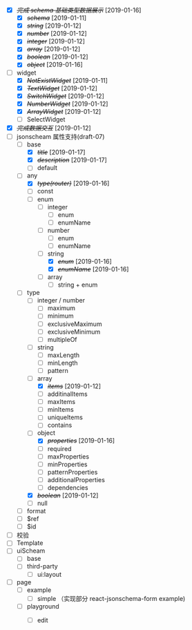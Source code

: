 - [X] ~~*完成 schema 基础类型数据展示*~~ [2019-01-16]
  - [X] ~~*schema*~~ [2019-01-11]
  - [X] ~~*string*~~ [2019-01-12]
  - [X] ~~*number*~~ [2019-01-12]
  - [X] ~~*integer*~~ [2019-01-12]
  - [X] ~~*array*~~ [2019-01-12]
  - [X] ~~*boolean*~~ [2019-01-12]
  - [X] ~~*object*~~ [2019-01-16]
- [ ] widget
  - [X] ~~*NotExistWidget*~~ [2019-01-11]
  - [X] ~~*TextWidget*~~ [2019-01-12]
  - [X] ~~*SwitchWidget*~~ [2019-01-12]
  - [X] ~~*NumberWidget*~~ [2019-01-12]
  - [X] ~~*ArrayWidget*~~ [2019-01-12]
  - [ ] SelectWidget
- [X] ~~*完成数据交互*~~ [2019-01-12]
- [ ] jsonscheam 属性支持(draft-07)
  - [ ] base
    - [X] ~~*title*~~ [2019-01-17]
    - [X] ~~*description*~~ [2019-01-17]
    - [ ] default
  - [ ] any
    - [X] ~~*type(router)*~~ [2019-01-16]
    - [ ] const
    - [ ] enum
      - [ ] integer
        - [ ] enum
        - [ ] enumName
      - [ ] number
        - [ ] enum
        - [ ] enumName
      - [ ] string
        - [X] ~~*enum*~~ [2019-01-16]
        - [X] ~~*enumName*~~ [2019-01-16]
      - [ ] array
        - [ ] string + enum
  - [ ] type
    - [ ] integer / number
      - [ ] maximum
      - [ ] minimum
      - [ ] exclusiveMaximum
      - [ ] exclusiveMinimum
      - [ ] multipleOf
    - [ ] string
      - [ ] maxLength
      - [ ] minLength
      - [ ] pattern
    - [ ] array
      - [X] ~~*items*~~ [2019-01-12]
      - [ ] additinalItems
      - [ ] maxItems
      - [ ] minItems
      - [ ] uniqueItems
      - [ ] contains
    - [ ] object
      - [X] ~~*properties*~~ [2019-01-16]
      - [ ] required
      - [ ] maxProperties
      - [ ] minProperties
      - [ ] patternProperties
      - [ ] additionalProperties
      - [ ] dependencies
    - [X] ~~*boolean*~~ [2019-01-12]
    - [ ] null
  - [ ] format
  - [ ] $ref
  - [ ] $id

- [ ] 校验
- [ ] Template
- [ ] uiScheam
  - [ ] base
  - [ ] third-party
    - [ ] ui:layout

- [ ] page
  - [ ] example
    - [ ] simple （实现部分 react-jsonschema-form example)
  - [ ] playground
    - [ ] edit

